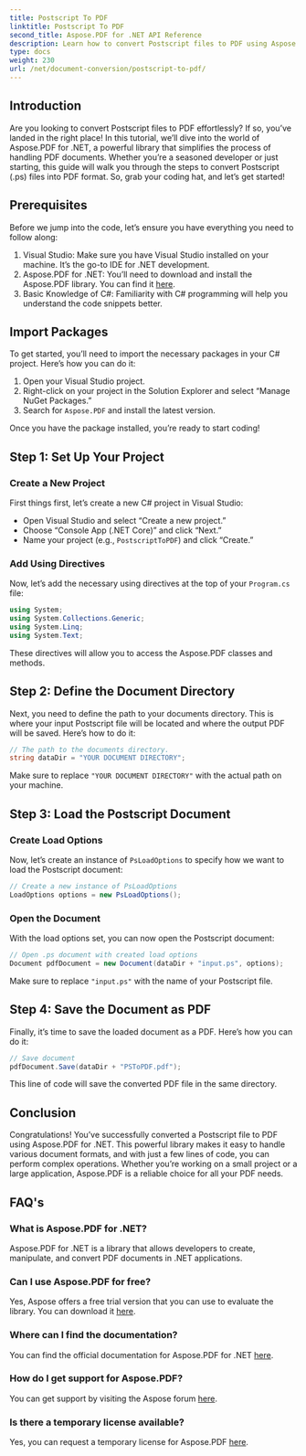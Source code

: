 ```yaml
---
title: Postscript To PDF
linktitle: Postscript To PDF
second_title: Aspose.PDF for .NET API Reference
description: Learn how to convert Postscript files to PDF using Aspose.PDF for .NET in this step-by-step tutorial. Perfect for developers of all levels.
type: docs
weight: 230
url: /net/document-conversion/postscript-to-pdf/
---
```

## Introduction

Are you looking to convert Postscript files to PDF effortlessly? If so, you’ve landed in the right place! In this tutorial, we’ll dive into the world of Aspose.PDF for .NET, a powerful library that simplifies the process of handling PDF documents. Whether you’re a seasoned developer or just starting, this guide will walk you through the steps to convert Postscript (.ps) files into PDF format. So, grab your coding hat, and let’s get started!

## Prerequisites

Before we jump into the code, let’s ensure you have everything you need to follow along:

1. Visual Studio: Make sure you have Visual Studio installed on your machine. It’s the go-to IDE for .NET development.
2. Aspose.PDF for .NET: You’ll need to download and install the Aspose.PDF library. You can find it [here](https://releases.aspose.com/pdf/net/).
3. Basic Knowledge of C#: Familiarity with C# programming will help you understand the code snippets better.

## Import Packages

To get started, you’ll need to import the necessary packages in your C# project. Here’s how you can do it:

1. Open your Visual Studio project.
2. Right-click on your project in the Solution Explorer and select “Manage NuGet Packages.”
3. Search for `Aspose.PDF` and install the latest version.

Once you have the package installed, you’re ready to start coding!

## Step 1: Set Up Your Project

### Create a New Project

First things first, let’s create a new C# project in Visual Studio:

- Open Visual Studio and select “Create a new project.”
- Choose “Console App (.NET Core)” and click “Next.”
- Name your project (e.g., `PostscriptToPDF`) and click “Create.”

### Add Using Directives

Now, let’s add the necessary using directives at the top of your `Program.cs` file:

```csharp
using System;
using System.Collections.Generic;
using System.Linq;
using System.Text;
```

These directives will allow you to access the Aspose.PDF classes and methods.

## Step 2: Define the Document Directory

Next, you need to define the path to your documents directory. This is where your input Postscript file will be located and where the output PDF will be saved. Here’s how to do it:

```csharp
// The path to the documents directory.
string dataDir = "YOUR DOCUMENT DIRECTORY";
```

Make sure to replace `"YOUR DOCUMENT DIRECTORY"` with the actual path on your machine.

## Step 3: Load the Postscript Document

### Create Load Options

Now, let’s create an instance of `PsLoadOptions` to specify how we want to load the Postscript document:

```csharp
// Create a new instance of PsLoadOptions
LoadOptions options = new PsLoadOptions();
```

### Open the Document

With the load options set, you can now open the Postscript document:

```csharp
// Open .ps document with created load options
Document pdfDocument = new Document(dataDir + "input.ps", options);
```

Make sure to replace `"input.ps"` with the name of your Postscript file.

## Step 4: Save the Document as PDF

Finally, it’s time to save the loaded document as a PDF. Here’s how you can do it:

```csharp
// Save document
pdfDocument.Save(dataDir + "PSToPDF.pdf");
```

This line of code will save the converted PDF file in the same directory.

## Conclusion

Congratulations! You’ve successfully converted a Postscript file to PDF using Aspose.PDF for .NET. This powerful library makes it easy to handle various document formats, and with just a few lines of code, you can perform complex operations. Whether you’re working on a small project or a large application, Aspose.PDF is a reliable choice for all your PDF needs.

## FAQ's

### What is Aspose.PDF for .NET?
Aspose.PDF for .NET is a library that allows developers to create, manipulate, and convert PDF documents in .NET applications.

### Can I use Aspose.PDF for free?
Yes, Aspose offers a free trial version that you can use to evaluate the library. You can download it [here](https://releases.aspose.com/).

### Where can I find the documentation?
You can find the official documentation for Aspose.PDF for .NET [here](https://reference.aspose.com/pdf/net/).

### How do I get support for Aspose.PDF?
You can get support by visiting the Aspose forum [here](https://forum.aspose.com/c/pdf/10).

### Is there a temporary license available?
Yes, you can request a temporary license for Aspose.PDF [here](https://purchase.aspose.com/temporary-license/).
